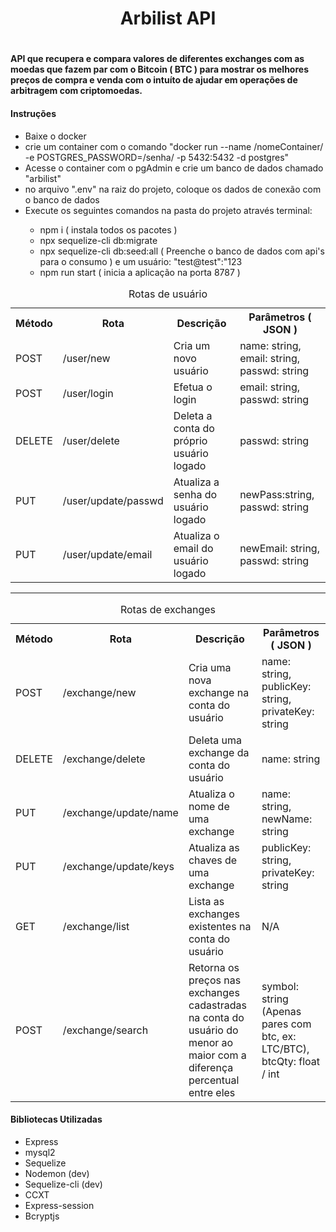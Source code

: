 <h1 align="center"> Arbilist API </h1>

# <h4>API que recupera e compara valores de diferentes exchanges com as moedas que fazem par com o Bitcoin ( BTC ) para mostrar os melhores preços de compra e venda com o intuíto de ajudar em operações de arbitragem com criptomoedas.</h4> 

<h4>Instruções</h4>
  <ul>
    <li>Baixe o docker </li>
    <li>crie um container com o comando "docker run --name /nomeContainer/ -e POSTGRES_PASSWORD=/senha/ -p 5432:5432  -d postgres"</li>
    <li>Acesse o container com o pgAdmin e crie um banco de dados chamado "arbilist"
    <li>no arquivo ".env" na raiz do projeto, coloque os dados de conexão com o banco de dados
    <li>Execute os seguintes comandos na pasta do projeto através terminal:</li>
    <ul>
      <li>npm i  ( instala todos os pacotes )</li>
      <li>npx sequelize-cli db:migrate</li>
      <li>npx sequelize-cli db:seed:all ( Preenche o banco de dados com api's para o consumo ) e um usuário: "test@test":"123</li>
      <li>npm run start ( inicia a aplicação na porta 8787 )</li>
    </ul>
  </ul>
</h4>
<div>
  <table>
    <caption>Rotas de usuário </caption>
    <tbody>
      <tr>
        <th>Método</th>
        <th>Rota</th>
        <th>Descrição</th>
        <th>Parâmetros ( JSON )</th>
      </tr>
      <tr>
        <td>POST</td>
        <td>/user/new</td>
        <td>Cria um novo usuário</td>
        <td>name: string, email: string, passwd: string</td>
      </tr>
      <tr>
        <td>POST</td>
        <td>/user/login</td>
        <td>Efetua o login</td>
        <td>email: string, passwd: string</td>
      </tr>
      <tr>
        <td>DELETE</td>
        <td>/user/delete</td>
        <td>Deleta a conta do próprio usuário logado</td>
        <td>passwd: string</td>
      </tr>
      <tr>
        <td>PUT</td>
        <td>/user/update/passwd</td>
        <td>Atualiza a senha do usuário logado</td>
        <td>newPass:string, passwd: string</td>
      </tr>
      <tr>
        <td>PUT</td>
        <td>/user/update/email</td>
        <td>Atualiza o email do usuário logado</td>
        <td>newEmail: string, passwd: string</td>
      </tr>
    </tbody>
  </table>
  <hr/>
  
  <table>
    <caption>Rotas de exchanges</caption>
    <tbody>
      <tr>
        <th>Método</th>
        <th>Rota</th>
        <th>Descrição</th>
        <th>Parâmetros ( JSON )</th>
      </tr>
      <tr>
        <td>POST</td>
        <td>/exchange/new</td>
        <td>Cria uma nova exchange na conta do usuário</td>
        <td>name: string, publicKey: string, privateKey: string</td>
      </tr>
      <tr>
        <td>DELETE</td>
        <td>/exchange/delete</td>
        <td>Deleta uma exchange da conta do usuário </td>
        <td>name: string</td>
      </tr>
      <tr>
        <td>PUT</td>
        <td>/exchange/update/name</td>
        <td>Atualiza o nome de uma exchange</td>
        <td>name: string, newName: string</td>
      </tr>
      <tr>
        <td>PUT</td>
        <td>/exchange/update/keys</td>
        <td>Atualiza as chaves de uma exchange</td>
        <td>publicKey: string, privateKey: string</td>
      </tr>
      <tr>
        <td>GET</td>
        <td>/exchange/list</td>
        <td>Lista as exchanges existentes na conta do usuário</td>
        <td>N/A</td>
      </tr>
      <tr>
        <td>POST</td>
        <td>/exchange/search</td>
        <td>Retorna os preços nas exchanges cadastradas na conta do usuário do menor ao maior com a diferença percentual entre eles</td>
        <td>symbol: string (Apenas pares com btc, ex: LTC/BTC), btcQty: float / int</td>
      </tr>
    </tbody>
  </table>
  
  
  <h4>Bibliotecas Utilizadas</h4>
  <ul>
    <li>Express</li>
    <li>mysql2</li>
    <li>Sequelize</li>
    <li>Nodemon (dev)</li>
    <li>Sequelize-cli (dev)</li>
    <li>CCXT</li>
    <li>Express-session</li>
    <li>Bcryptjs</li>
  </ul>
</div>


